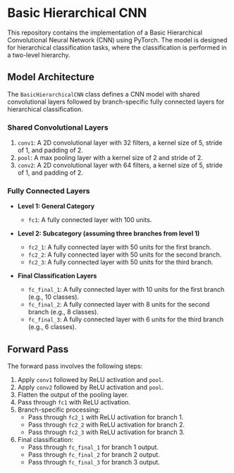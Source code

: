 # Basic Hierarchical CNN

This repository contains the implementation of a Basic Hierarchical Convolutional Neural Network (CNN) using PyTorch. The model is designed for hierarchical classification tasks, where the classification is performed in a two-level hierarchy.

## Model Architecture

The `BasicHierarchicalCNN` class defines a CNN model with shared convolutional layers followed by branch-specific fully connected layers for hierarchical classification.

### Shared Convolutional Layers

1. `conv1`: A 2D convolutional layer with 32 filters, a kernel size of 5, stride of 1, and padding of 2.
2. `pool`: A max pooling layer with a kernel size of 2 and stride of 2.
3. `conv2`: A 2D convolutional layer with 64 filters, a kernel size of 5, stride of 1, and padding of 2.

### Fully Connected Layers

- **Level 1: General Category**
  - `fc1`: A fully connected layer with 100 units.
  
- **Level 2: Subcategory (assuming three branches from level 1)**
  - `fc2_1`: A fully connected layer with 50 units for the first branch.
  - `fc2_2`: A fully connected layer with 50 units for the second branch.
  - `fc2_3`: A fully connected layer with 50 units for the third branch.

- **Final Classification Layers**
  - `fc_final_1`: A fully connected layer with 10 units for the first branch (e.g., 10 classes).
  - `fc_final_2`: A fully connected layer with 8 units for the second branch (e.g., 8 classes).
  - `fc_final_3`: A fully connected layer with 6 units for the third branch (e.g., 6 classes).

## Forward Pass

The forward pass involves the following steps:

1. Apply `conv1` followed by ReLU activation and `pool`.
2. Apply `conv2` followed by ReLU activation and `pool`.
3. Flatten the output of the pooling layer.
4. Pass through `fc1` with ReLU activation.
5. Branch-specific processing:
   - Pass through `fc2_1` with ReLU activation for branch 1.
   - Pass through `fc2_2` with ReLU activation for branch 2.
   - Pass through `fc2_3` with ReLU activation for branch 3.
6. Final classification:
   - Pass through `fc_final_1` for branch 1 output.
   - Pass through `fc_final_2` for branch 2 output.
   - Pass through `fc_final_3` for branch 3 output.

